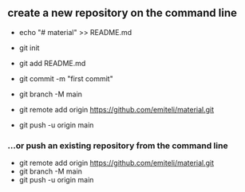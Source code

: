 ## create a new repository on the command line
* echo "# material" >> README.md

* git init
* git add README.md
* git commit -m "first commit"
* git branch -M main
* git remote add origin https://github.com/emiteli/material.git
* git push -u origin main

### …or push an existing repository from the command line
* git remote add origin https://github.com/emiteli/material.git
* git branch -M main
* git push -u origin main
